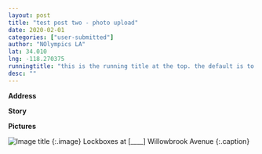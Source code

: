 ```yaml
---
layout: post
title: "test post two - photo upload"
date: 2020-02-01
categories: ["user-submitted"]
author: "NOlympics LA"
lat: 34.010
lng: -118.270375
runningtitle: "this is the running title at the top. the default is to display the site title, so to activate the running title you will need to uncomment in the post.html layout"
desc: ""
---
```

**Address**

**Story**

**Pictures**

![Image title](images/lock.png)
   {:.image}
Lockboxes at [____] Willowbrook Avenue
   {:.caption}